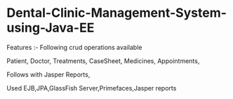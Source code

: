# Dental-Clinic-Management-System-using-Java-EE




Features :- Following crud operations available

Patient,
Doctor,
Treatments,
CaseSheet,
Medicines,
Appointments,

Follows with Jasper Reports,

Used EJB,JPA,GlassFish Server,Primefaces,Jasper reports
